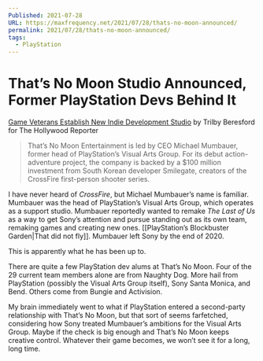 ```yaml
---
Published: 2021-07-28
URL: https://maxfrequency.net/2021/07/28/thats-no-moon-announced/
permalink: 2021/07/28/thats-no-moon-announced/
tags:
  - PlayStation
---
```

# That’s No Moon Studio Announced, Former PlayStation Devs Behind It

[Game Veterans Establish New Indie Development Studio](https://www.hollywoodreporter.com/business/digital/game-veterans-new-indie-development-studio-1234985225/) by Trilby Beresford for The Hollywood Reporter

> That’s No Moon Entertainment is led by CEO Michael Mumbauer, former head of PlayStation’s Visual Arts Group. For its debut action-adventure project, the company is backed by a $100 million investment from South Korean developer Smilegate, creators of the CrossFire first-person shooter series.

I have never heard of *CrossFire*, but Michael Mumbauer’s name is familiar. Mumbauer was the head of PlayStation’s Visual Arts Group, which operates as a support studio. Mumbauer reportedly wanted to remake *The Last of Us* as a way to get Sony’s attention and pursue standing out as its own team, remaking games and creating new ones. [[PlayStation’s Blockbuster Garden|That did not fly]]. Mumbauer left Sony by the end of 2020.

This is apparently what he has been up to.

There are quite a few PlayStation dev alums at That’s No Moon. Four of the 29 current team members alone are from Naughty Dog. More hail from PlayStation (possibly the Visual Arts Group itself), Sony Santa Monica, and Bend. Others come from Bungie and Activision.

My brain immediately went to what if PlayStation entered a second-party relationship with That’s No Moon, but that sort of seems farfetched, considering how Sony treated Mumbauer’s ambitions for the Visual Arts Group. Maybe if the check is big enough and That’s No Moon keeps creative control. Whatever their game becomes, we won’t see it for a long, long time.